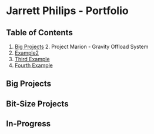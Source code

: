 
# Jarrett Philips - Portfolio

## Table of Contents
1. [Big Projects](#Big_Projects)
	2. Project Marion - Gravity Offload System
2. [Example2](#example2)
3. [Third Example](#third-example)
4. [Fourth Example](#fourth-examplehttpwwwfourthexamplecom)

## Big Projects

## Bit-Size Projects

## In-Progress
